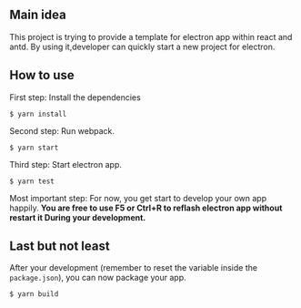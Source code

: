 ## Main idea
This project is trying to provide a template for electron app within react and antd.
By using it,developer can quickly start a new project for electron.

## How to use

First step: Install the dependencies

```shell
$ yarn install
```

Second step: Run webpack.

```shell
$ yarn start
```

Third step: Start electron app.

```shell
$ yarn test
```

Most important step:
For now, you get start to develop your own app happily.
**You are free to use F5 or Ctrl+R to reflash electron app without restart it During your development.**

## Last but not least
After your development (remember to reset the variable inside the `package.json`), you can now package your app.

```shell
$ yarn build
```
